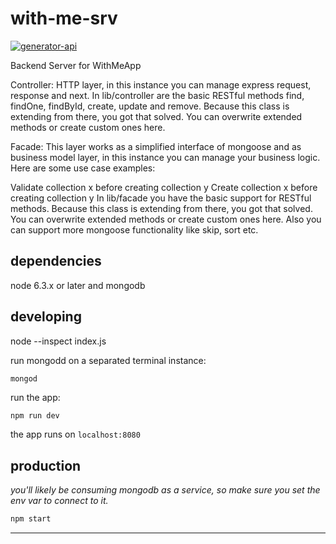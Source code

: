 # with-me-srv

[![generator-api](https://img.shields.io/badge/built%20with-generator--api-green.svg)](https://github.com/ndelvalle/generator-api)

Backend Server for WithMeApp

Controller:
HTTP layer, in this instance you can manage express request, response and next. In lib/controller are the basic RESTful methods find, findOne, findById, create, update and remove. Because this class is extending from there, you got that solved. You can overwrite extended methods or create custom ones here.

Facade:
This layer works as a simplified interface of mongoose and as business model layer, in this instance you can manage your business logic. Here are some use case examples:

Validate collection x before creating collection y
Create collection x before creating collection y
In lib/facade you have the basic support for RESTful methods. Because this class is extending from there, you got that solved. You can overwrite extended methods or create custom ones here. Also you can support more mongoose functionality like skip, sort etc.



## dependencies

node 6.3.x or later and mongodb

## developing

node --inspect index.js

run mongodd on a separated terminal instance:

```
mongod
```

run the app:

```bash
npm run dev
```

the app runs on `localhost:8080`

## production

_you'll likely be consuming mongodb as a service, so make sure you set the env var to connect to it._

```bash
npm start
```






--------------------------------------------------------------------------------
